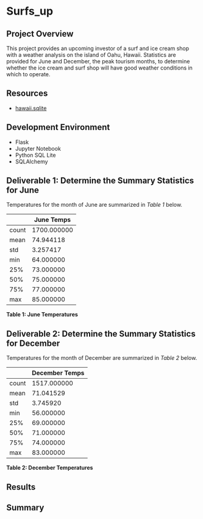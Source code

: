 # Surfs_up
## Project Overview

This project provides an upcoming investor of a surf and ice cream shop with a weather analysis on the island of Oahu, Hawaii. Statistics are provided for June and December, the peak tourism months, to determine whether the ice cream and surf shop will have good weather conditions in which to operate.

## Resources

* [hawaii.sqlite](hawaii.sqlite)

## Development Environment

* Flask
* Jupyter Notebook
* Python SQL Lite
* SQLAlchemy


## Deliverable 1: Determine the Summary Statistics for June

Temperatures for the month of June are summarized in *Table 1* below.

|| June Temps |
| ------ | ---------- |
|count |	1700.000000|
|mean | 74.944118|
|std	| 3.257417|
|min	| 64.000000|
|25%	| 73.000000|
|50%	| 75.000000|
|75%	| 77.000000|
|max	| 85.000000|

**Table 1: June Temperatures**

## Deliverable 2: Determine the Summary Statistics for December

Temperatures for the month of December are summarized in *Table 2* below.

|| December Temps |
| ------ | ---------- |
|count | 1517.000000|
|mean | 71.041529|
|std	| 3.745920|
|min	| 56.000000|
|25%	| 69.000000|
|50%	| 71.000000|
|75%	| 74.000000|
|max	| 83.000000|

**Table 2: December Temperatures**

## Results



## Summary

